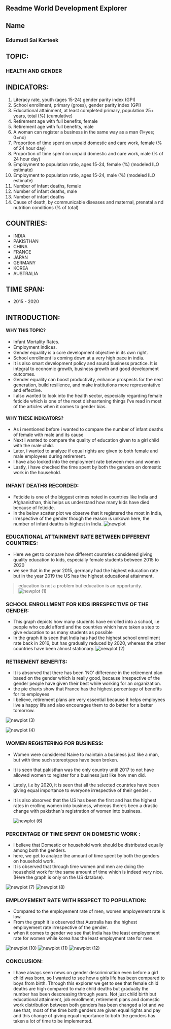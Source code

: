 
## Readme World Development Explorer

## Name
### Edumudi Sai Karteek

## TOPIC:
### HEALTH AND GENDER 

## INDICATORS:

 1. Literacy rate, youth (ages 15-24) gender parity index (GPI)
 2. School enrollment, primary (gross), gender parity index (GPI)
 3. Educational attainment, at least completed primary, population 25+ years, total (%) (cumulative)
 4. Retirement age with full benefits, female
 5. Retirement age with full benefits, male
 6. A woman can register a business in the same way as a man (1=yes; 0=no)
 7. Proportion of time spent on unpaid domestic and care work, female (% of 24 hour day)
 8. Proportion of time spent on unpaid domestic and care work, male (% of 24 hour day)
 9. Employment to population ratio, ages 15-24, female (%) (modeled ILO estimate)
 10. Employment to population ratio, ages 15-24, male (%) (modeled ILO estimate)
 11. Number of infant deaths, female
 12. Number of infant deaths, male
 13. Number of infant deaths
 14. Cause of death, by communicable diseases and maternal, prenatal a nd nutrition conditions (% of total)

## COUNTRIES:

  - INDIA
  - PAKISTHAN
  - CHINA
  - FRANCE
  - JAPAN
  - GERMANY
  - KOREA
  - AUSTRALIA

## TIME SPAN:
 - 2015 - 2020

## INTRODUCTION:

#### WHY THIS TOPIC?
   - Infant Mortality Rates. 
   - Employment indices.
   - Gender equality is a core development objective in its own right. 
   - School enrollment is coming down at a very high pace in india. 
   - It is also smart development policy and sound business practice. It is integral to economic growth, business growth and good development outcomes. 
   - Gender equality can boost productivity, enhance prospects for the next generation, build resilience, and make institutions more representative and effective. 
   - I also wanted to look into the health sector, especially regarding female feticide which is one of the most disheartening things I’ve read in most of the articles when it comes to gender bias.

#### WHY THESE INDICATORS?
   - As i mentioned before i wanted to compare the number of infant deaths of female with male and its cause 
   - Next i wanted to compare the quality of education given to a girl child with the male child.
   - Later, i wanted to analyze if equal rights are given to both female and male employees during retirement.
   - I have also looked into the employment rate between men and women
   - Lastly, i have checked the time spent by both the genders on domestic work in the household.

### INFANT DEATHS RECORDED:
 - Feticide is one of the biggest crimes noted in countries like India and Afghanisthan, this helps us understand how many kids have died because of feticide.
 - In the below scatter plot we observe that it registered the most in India, irrespective of the gender though the reason is unkown here, the number of infant deaths is highest in India.
![newplot](https://user-images.githubusercontent.com/89980785/139479125-811500ce-1fd9-4cda-aa15-227093d13fe5.png)


### EDUCATIONAL ATTAINMENT RATE BETWEEN DIFFERENT COUNTRIES:

  - Here we get to compare how different countries considered giving quality education to kids, especially female students between 2015 to 2020
  - we see that in the year 2015, germany had the highest education rate but in the year 2019 the US has the highest educational attainment.

   > education is not a problem but education is an opportunity.
   ![newplot (1)](https://user-images.githubusercontent.com/89980785/139501864-0b8d635d-e5d5-4a3a-89b6-01cde4efef67.png)

### SCHOOL ENROLLMENT FOR KIDS IRRESPECTIVE OF THE GENDER:

   - This graph depicts how many students have enrolled into a school, i.e people who could afford and the countries which have taken a step to give education to as many students as possible 
   - In the graph it is seen that India has had the highest school enrollment rate back in 2016, but has gradually reduced by 2020, whereas the other countries have been almost stationary.
   ![newplot (2)](https://user-images.githubusercontent.com/89980785/139502163-d84577cf-d0c0-48e7-b11d-359bc504bcc2.png)


### RETIREMENT BENEFITS:

  - It is absorved that there has been 'NO' difference in the retirement plan based on the gender which is really good, because irrespective of the gender people have given their best while working for an organization.
  - the pie charts show that France has the highest percentage of benefits for its employees
  - I believe, retirement plans are very essential because it helps employees live a happy life and also encourages them to do better for a better tomorrow. 

  ![newplot (3)](https://user-images.githubusercontent.com/89980785/139502543-3d9fac9f-debe-47eb-89aa-45390caf881a.png)
  
  ![newplot (4)](https://user-images.githubusercontent.com/89980785/139502583-8c8bbff0-a03a-4e23-8545-78b7ed8e4d73.png)
  

### WOMEN REGISTERING FOR BUSINESS:

 - Women were considered Naive to maintain a business just like a man, but with time such stereotypes have been broken.
 - It is seen that pakisthan was the only country until 2017 to not have allowed women to register for a business just like how men did.
 - Lately, i.e by 2020, it is seen that all the selected countries have been giving equal importance to everyone irrespective of their gender .
 - It is also absorved that the US has been the first and has the highest rates in erolling women into business, whereas there’s been a drastic change with pakisthan's registration of women into business. 

   ![newplot (6)](https://user-images.githubusercontent.com/89980785/139502878-82aac895-f8bd-4277-bf16-a4953d192766.png)

### PERCENTAGE OF TIME SPENT ON DOMESTIC WORK :

 - I believe that Domestic or household work should be distributed equally among both the genders.
 - here, we get to analyze the amount of time spent by both the genders on household work.
 - It is observed that through time women and men are doing the household work for the same amount of time which is indeed very nice.
 (Here the graph is only on the US databse).
 
  ![newplot (7)](https://user-images.githubusercontent.com/89980785/139503255-5f433a0f-b8a1-4e45-886a-687e403850d3.png)
  ![newplot (8)](https://user-images.githubusercontent.com/89980785/139503284-5ecf596a-6eb6-460b-8f48-55fedc66da36.png)


### EMPLOYEMENT RATE WITH RESPECT TO POPULATION:

  - Compared to the employement rate of men, women employement rate is low.
  - From the graph it is observed that Australia has the highest employement rate irrespective of the gender.
  - when it comes to gender we see that India has the least employement rate for women while korea has the least employment rate for men.

  ![newplot (10)](https://user-images.githubusercontent.com/89980785/139505124-1c126a38-8a51-4078-b8c7-df9e645fd637.png)
  ![newplot (11)](https://user-images.githubusercontent.com/89980785/139505241-257a88f6-c29c-44eb-aac1-86902b683370.png)
  ![newplot (12)](https://user-images.githubusercontent.com/89980785/139505259-4c666c35-f37f-40fb-9d16-cc5e73c24b78.png)


### CONCLUSION:
 - I have always seen news on gender descrimination even before a girl child was born, so I wanted to see how a girls life has been compared to boys from birth. Through this explorer we get to see that female child deaths are high compared to male child deaths but gradually the number has been descreasing through years. Not just child birth but educational attainment, job enrollment, retirement plans and domestic work distribution between both genders has been changed a lot and we see that, most of the time both genders are given equal rights and pay and this change of giving equal importance to both the genders has taken a lot of time to be implemented.
